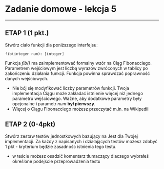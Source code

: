 # Zadanie domowe - lekcja 5

------

## ETAP 1 (1 pkt.)

Stwórz ciało funkcji dla poniższego interfejsu:

```
fib(integer num): [integer]
```

Funkcja *fib()* ma zaimplementować formalny wzór na Ciąg Fibonacciego. Parametrem wejściowym jest liczbą wyrazów zwróconych w tablicy po zakończeniu działania funkcji. Funkcja powinna sprawdzać poprawność danych wejściowych.

- Nie bój się modyfikować liczby parametrów funkcji. Twoja implementacja Ciągu może zakładać istnienie więcej niż jednego parametru wejściowego. Ważne, aby dodatkowe parametry były opcjonalne i parametr *num* **był pierwszy**.
- Więcej o Ciągu Fibonacciego możesz przeczytać m.in. na Wikipedii

## ETAP 2 (0-4pkt)

Stwórz zestaw testów jednostkowych bazujący na Jest dla Twojej implementacji. Za każdy z napisanych i działających testów możesz zdobyć 1 pkt - kryterium będzie zasadność istnienia tego testu.

- w teście możesz osadzić komentarz tłumaczący dlaczego wybrałeś określone podejście przeprowadzenia testu